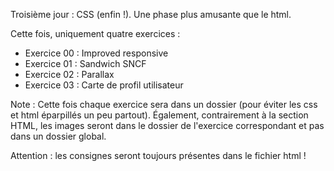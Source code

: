 Troisième jour : CSS (enfin !). Une phase plus amusante que le html.


Cette fois, uniquement quatre exercices :
 - Exercice 00 : Improved responsive
 - Exercice 01 : Sandwich SNCF
 - Exercice 02 : Parallax
 - Exercice 03 : Carte de profil utilisateur


Note : Cette fois chaque exercice sera dans un dossier (pour éviter les css et html éparpillés un peu partout).
Également, contrairement à la section HTML, les images seront dans le dossier de l'exercice correspondant et pas dans un dossier global.

Attention : les consignes seront toujours présentes dans le fichier html !